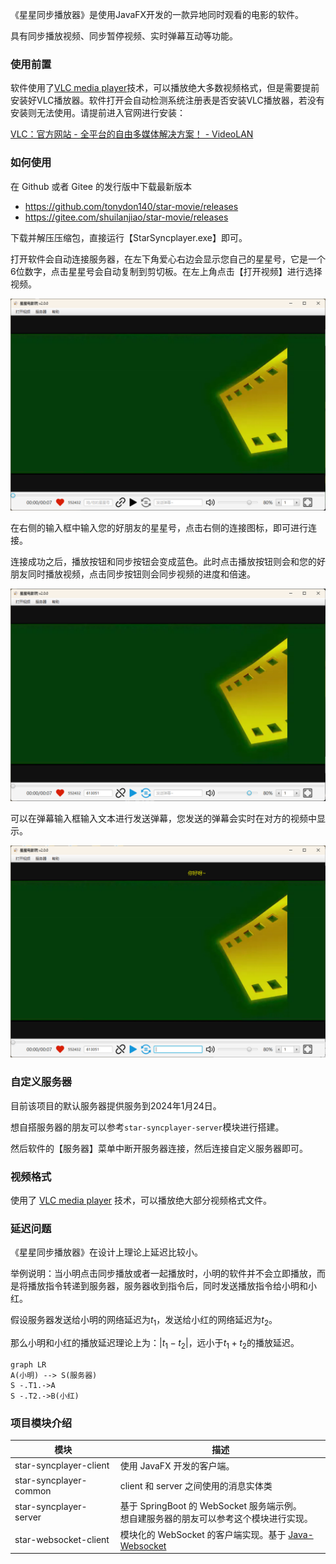 《星星同步播放器》是使用JavaFX开发的一款异地同时观看的电影的软件。

具有同步播放视频、同步暂停视频、实时弹幕互动等功能。



### 使用前置

软件使用了[VLC media player](https://www.videolan.org/)技术，可以播放绝大多数视频格式，但是需要提前安装好VLC播放器。软件打开会自动检测系统注册表是否安装VLC播放器，若没有安装则无法使用。请提前进入官网进行安装：

[VLC：官方网站 - 全平台的自由多媒体解决方案！ - VideoLAN](https://www.videolan.org/)



### 如何使用

在 Github 或者 Gitee 的发行版中下载最新版本

- https://github.com/tonydon140/star-movie/releases
- https://gitee.com/shuilanjiao/star-movie/releases

下载并解压压缩包，直接运行【StarSyncplayer.exe】即可。

打开软件会自动连接服务器，在左下角爱心右边会显示您自己的星星号，它是一个6位数字，点击星星号会自动复制到剪切板。在左上角点击【打开视频】进行选择视频。

![image-20230616121842116](./assets/image-20230616121842116.png)

在右侧的输入框中输入您的好朋友的星星号，点击右侧的连接图标，即可进行连接。

连接成功之后，播放按钮和同步按钮会变成蓝色。此时点击播放按钮则会和您的好朋友同时播放视频，点击同步按钮则会同步视频的进度和倍速。

![image-20230616121905544](./assets/image-20230616121905544.png)

可以在弹幕输入框输入文本进行发送弹幕，您发送的弹幕会实时在对方的视频中显示。

![image-20230616121940198](./assets/image-20230616121940198.png)



### 自定义服务器

目前该项目的默认服务器提供服务到2024年1月24日。

想自搭服务器的朋友可以参考`star-syncplayer-server`模块进行搭建。

然后软件的【服务器】菜单中断开服务器连接，然后连接自定义服务器即可。



### 视频格式

使用了 [VLC media player](https://www.videolan.org/) 技术，可以播放绝大部分视频格式文件。



### 延迟问题

《星星同步播放器》在设计上理论上延迟比较小。

举例说明：当小明点击同步播放或者一起播放时，小明的软件并不会立即播放，而是将播放指令转递到服务器，服务器收到指令后，同时发送播放指令给小明和小红。

假设服务器发送给小明的网络延迟为$t_1$，发送给小红的网络延迟为$t_2$。

那么小明和小红的播放延迟理论上为：$|t_1-t_2|$，远小于$t_1+t_2$的播放延迟。

```mermaid
graph LR
A(小明) --> S(服务器)
S -.T1.->A
S -.T2.->B(小红)
```




### 项目模块介绍

| 模块                   | 描述                                                         |
| ---------------------- | ------------------------------------------------------------ |
| star-syncplayer-client | 使用 JavaFX 开发的客户端。                                   |
| star-syncplayer-common | client 和 server 之间使用的消息实体类                        |
| star-syncplayer-server | 基于 SpringBoot 的 WebSocket 服务端示例。<br>想自建服务器的朋友可以参考这个模块进行实现。 |
| star-websocket-client  | 模块化的 WebSocket 的客户端实现。基于 [Java-Websocket](https://github.com/TooTallNate/Java-WebSocket) |





